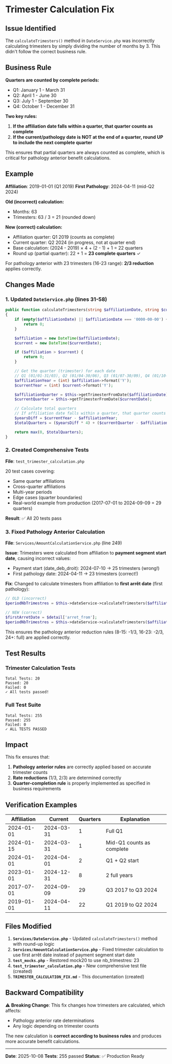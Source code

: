 # Trimester Calculation Fix

## Issue Identified

The `calculateTrimesters()` method in `DateService.php` was incorrectly calculating trimesters by simply dividing the number of months by 3. This didn't follow the correct business rule.

## Business Rule

**Quarters are counted by complete periods:**
- Q1: January 1 - March 31
- Q2: April 1 - June 30
- Q3: July 1 - September 30
- Q4: October 1 - December 31

**Two key rules:**
1. **If the affiliation date falls within a quarter, that quarter counts as complete**
2. **If the current/pathology date is NOT at the end of a quarter, round UP to include the next complete quarter**

This ensures that partial quarters are always counted as complete, which is critical for pathology anterior benefit calculations.

## Example

**Affiliation**: 2019-01-01 (Q1 2019)
**First Pathology**: 2024-04-11 (mid-Q2 2024)

**Old (incorrect) calculation:**
- Months: 63
- Trimesters: 63 / 3 = 21 (rounded down)

**New (correct) calculation:**
- Affiliation quarter: Q1 2019 (counts as complete)
- Current quarter: Q2 2024 (in progress, not at quarter end)
- Base calculation: (2024 - 2019) × 4 + (2 - 1) + 1 = 22 quarters
- Round up (partial quarter): 22 + 1 = **23 complete quarters** ✓

For pathology anterior with 23 trimesters (16-23 range): **2/3 reduction** applies correctly.

## Changes Made

### 1. Updated `DateService.php` (lines 31-58)

```php
public function calculateTrimesters(string $affiliationDate, string $currentDate): int
{
    if (empty($affiliationDate) || $affiliationDate === '0000-00-00') {
        return 0;
    }

    $affiliation = new DateTime($affiliationDate);
    $current = new DateTime($currentDate);

    if ($affiliation > $current) {
        return 0;
    }

    // Get the quarter (trimester) for each date
    // Q1 (01/01-31/03), Q2 (01/04-30/06), Q3 (01/07-30/09), Q4 (01/10-31/12)
    $affiliationYear = (int) $affiliation->format('Y');
    $currentYear = (int) $current->format('Y');

    $affiliationQuarter = $this->getTrimesterFromDate($affiliationDate);
    $currentQuarter = $this->getTrimesterFromDate($currentDate);

    // Calculate total quarters
    // If affiliation date falls within a quarter, that quarter counts as complete
    $yearsDiff = $currentYear - $affiliationYear;
    $totalQuarters = ($yearsDiff * 4) + ($currentQuarter - $affiliationQuarter) + 1;

    return max(0, $totalQuarters);
}
```

### 2. Created Comprehensive Tests

**File**: `test_trimester_calculation.php`

20 test cases covering:
- Same quarter affiliations
- Cross-quarter affiliations
- Multi-year periods
- Edge cases (quarter boundaries)
- Real-world example from production (2017-07-01 to 2024-09-09 = 29 quarters)

**Result**: ✅ All 20 tests pass

### 3. Fixed Pathology Anterior Calculation

**File**: `Services/AmountCalculationService.php` (line 249)

**Issue**: Trimesters were calculated from affiliation to **payment segment start date**, causing incorrect values:
- Payment start (date_deb_droit): 2024-07-10 → 25 trimesters (wrong!)
- First pathology date: 2024-04-11 → 23 trimesters (correct!)

**Fix**: Changed to calculate trimesters from affiliation to **first arrêt date** (first pathology):

```php
// OLD (incorrect)
$periodNbTrimestres = $this->dateService->calculateTrimesters($affiliationDate, $yearData['start']);

// NEW (correct)
$firstArretDate = $detail['arret_from'];
$periodNbTrimestres = $this->dateService->calculateTrimesters($affiliationDate, $firstArretDate);
```

This ensures the pathology anterior reduction rules (8-15: -1/3, 16-23: -2/3, 24+: full) are applied correctly.

## Test Results

### Trimester Calculation Tests
```
Total Tests: 20
Passed: 20
Failed: 0
✓ All tests passed!
```

### Full Test Suite
```
Total Tests: 255
Passed: 255
Failed: 0
✓ ALL TESTS PASSED
```

## Impact

This fix ensures that:
1. **Pathology anterior rules** are correctly applied based on accurate trimester counts
2. **Rate reductions** (1/3, 2/3) are determined correctly
3. **Quarter-completion rule** is properly implemented as specified in business requirements

## Verification Examples

| Affiliation | Current | Quarters | Explanation |
|------------|---------|----------|-------------|
| 2024-01-01 | 2024-03-31 | 1 | Full Q1 |
| 2024-01-15 | 2024-03-31 | 1 | Mid-Q1 counts as complete |
| 2024-01-01 | 2024-04-01 | 2 | Q1 + Q2 start |
| 2023-01-01 | 2024-12-31 | 8 | 2 full years |
| 2017-07-01 | 2024-09-09 | 29 | Q3 2017 to Q3 2024 |
| 2019-01-01 | 2024-04-11 | 22 | Q1 2019 to Q2 2024 |

## Files Modified

1. **`Services/DateService.php`** - Updated `calculateTrimesters()` method with round-up logic
2. **`Services/AmountCalculationService.php`** - Fixed trimester calculation to use first arrêt date instead of payment segment start date
3. **`test_mocks.php`** - Restored mock20 to use nb_trimestres: 23
4. **`test_trimester_calculation.php`** - New comprehensive test file (created)
5. **`TRIMESTER_CALCULATION_FIX.md`** - This documentation (created)

## Backward Compatibility

⚠️ **Breaking Change**: This fix changes how trimesters are calculated, which affects:
- Pathology anterior rate determinations
- Any logic depending on trimester counts

The new calculation is **correct according to business rules** and produces more accurate benefit calculations.

---

**Date**: 2025-10-08
**Tests**: 255 passed
**Status**: ✅ Production Ready

